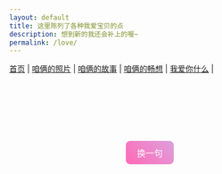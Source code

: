 ```yaml
---
layout: default
title: 这里陈列了各种我爱宝贝的点
description: 想到新的我还会补上的喔~
permalink: /love/
---
```


<nav>
  <a href="/">首页</a> |
  <a href="/photos">咱俩的照片</a> |
  <a href="/stories">咱俩的故事</a> |
  <a href="/future">咱俩的畅想</a> |
  <a href="/love">我爱你什么</a> |
</nav>

<style>
.love-note {
  width: 100%;
  border: none;
  background: none;
  resize: none;
  padding: 0;
  margin-bottom: 1.5em;
  font-size: 1.4em;
  line-height: 1.8;
  text-align: left;
  text-indent: 2em;
  font-family: "Segoe UI", "Comic Sans MS", cursive;
  max-height: 300px;   /* 根据页面设计调整 */
  overflow-y: auto;
  
  /* 渐变文字 */
  background: linear-gradient(to right, #ff69b4, #dda0dd);
  -webkit-background-clip: text;
  -webkit-text-fill-color: transparent;
  
  /* 动画过渡 */
  transition: opacity 0.5s ease;
}
button {
  display: block;
  margin: 20px auto;
  padding: 10px 20px;
  font-size: 1.1em;
  border: none;
  border-radius: 8px;
  background: linear-gradient(45deg, #ff69b4, #dda0dd);
  color: white;
  cursor: pointer;
  transition: background 0.3s ease;
}
button:hover {
  background: linear-gradient(45deg, #dda0dd, #ff69b4);
}
</style>

<textarea id="loveText" class="love-note" readonly></textarea>
<button onclick="nextLoveNote()">换一句</button>

<script>
const loveNotes = [
  "我爱宝贝的眼睛，哭或笑的时候总是闪着惹人怜爱的光芒。",
  "我爱宝贝的嘴唇，软软的甜甜的像一块让人垂涎欲滴的软糖。",
  "我爱宝贝的睫毛，当我用脸蹭宝贝时，宝贝轻轻开合眼眸用睫毛挠我的脸。",
  "我爱宝贝的头发，永远带着一股令我安心的香气。",
  "我爱宝贝的脸颊，滑滑嫩嫩软软弹弹，我恨不得多长几张嘴来亲它。",
  "我爱宝贝的脖颈和锁骨，每次看到宝贝我都忍不住凑过去探索它们。",
  "我爱宝贝的舌尖，带着温润的液体和湿热的气息，我的心也被它给缠住了。",
  "我爱宝贝的手，纤纤如细枝，温润如良玉，摩挲宝贝的手掌心我希望能传递出我心中的爱意。",
  "我爱宝贝的指尖，它们从我的脸庞滑向我的胸膛时，我能感受到宝贝缠缠绵绵的爱。",
  "我爱宝贝的肌肤，当我抚摸它时，总有一阵凉丝丝的清爽，但我更希望能给它带来温暖。",
  "我爱宝贝的脊背，我用手抚摸时，宝贝便像受惊的猫一般扭动（好可爱(*╹▽╹*)）。",
  "我爱宝贝的腰肢，当我用手环抱着它，我感觉世界都在我的怀抱中。",
  "我爱宝贝的眼神，当它看向我时，投射出缠绵的依恋与爱欲，让我深深陷于其中。",
  "我爱宝贝的笑，明媚又温和，像寒冬时节投向文德楼的阳光，给我带来阵阵暖意。",
  "我爱宝贝的眼泪，当我第一次拭去宝贝眼角滑落的泪滴的那一刻，也代表我准备好接受宝贝所有的柔软。",
  "我爱宝贝的声音，有时坚毅，有时柔弱，将我的心来回拉扯，我为它魂不守舍。",
  "我爱宝贝的吻，多么美妙，我们释放着情感，一句话也不需要说，就静静地连接在一起，交换爱彼此的心。",
  "我爱宝贝的耳朵，当我凑近时，好似触碰了什么开关，宝贝整个人都变得酥软起来，勾着我继续探索宝贝。",
  "我爱宝贝的吻痕，在我身上留下了深深浅浅的痕迹，标榜宝贝的绝对权威，昭告所有其他人，我的身体和心灵都所属于宝贝",
  "我爱宝贝的认真，永远用心对待每个人和每件事，抱有世人不常有的钻研精神，从最开始的小小世界一路爬升到如今的广阔天地；说来惭愧，我一直在教宝贝如何偷懒，我却从宝贝身上学习如何努力；不过到目前看来，我们都在变得更好就行，不是吗？",
  "我爱宝贝的自信，哪怕你在遇到大场面依旧会紧张，但你一旦站上讲台，就好似站上了舞台一般自信，恣意散发宝贝的智慧和魅力，将排练了无数遍的讲词毫无停顿的呈现给台下的观众————我为宝贝叹服，也为宝贝感到深深的骄傲。",
  "我爱宝贝的看到我的那一瞬间，像一朵羞涩的花骨朵对着倾心的蜜蜂张开了花瓣，你会笑起来，会跑起来。那一刻我发觉幸福就应该这么简单。",
  "我爱宝贝的倔强，面对不公不退缩，总是抱有一颗善良和正义的心去面对这险恶的世界，更让我有勇气去与生活中的一切邪恶作斗争。",
  "我爱宝贝的纯真，虽然不精于人情世故，但带有纯粹的心灵，永远善良和真挚，以至于被许多人给默默利用都不自知；我会尽我全力保护宝贝，守护好这一份珍贵的纯真。",
  "我爱宝贝的聪慧，那些奇怪的公式，拗口的理论，莫名其妙的推导，到了宝贝手中，就变得那么轻松，相比之下，我的那些思维就真的很像小聪明。",
  "我爱宝贝的天赋异禀，宝贝接触到了新事物，哪怕一开始再不熟悉，经过一段时间的上手，总会变得熟悉甚至于精通。",
  "我爱宝贝的羞涩，当我们第一次牵手时，当我们刚在一起踏着月影闲逛时，当我第一次捧起你的脸端详你的美貌时，一抹羞红在你的脸上晕开，像是一个花骨朵一边抗拒，一边期待着绽开。",
  "我爱宝贝说“爱你！”，我也想说“爱你”，我也一直在说“爱你”，你应该知道我想说的不只是“爱你”……我想说的比这更多更真切，我对宝贝的爱已经突破了我语言系统的边界，但我还是要说“爱你”，就想宝贝也一直在说“爱你！”。",
  "我爱宝贝快乐的模样，游戏赢了，代码跑出来了，饭很好吃，靠着我很舒服，天气舒适……宝贝有很多理由变得很开心……看到你很开心，我也很开心(*^▽^*)。",
  "我爱宝贝的知情达理，有的时候，我会做错一些事，宝贝并不会一味地指责我，会和我好好沟通，然后解决问题，甚至还会反思自己，我觉得我很幸运，能有这么好的宝贝，也有点惭愧，为什么我没法像宝贝那么好；但我会不断努力的，我时刻提醒着自己去改变和进步，宝贝也能看到在我身上发生的种种变化；感谢宝贝一直对我这么包容；我很爱你。",
  "我爱宝贝的专注，上到学习科研，下到游戏拼豆，宝贝总是能安心坐下来，认认真真去做一件事；宝贝，有这样的品质，你做什么都会成功的！",
  "我爱宝贝的爱憎分明，对身边的人总是抱着善意，对自己讨厌的人也不会虚伪地假装融洽。",
  "我爱宝贝的孩子气，哪怕在其他人面前保持着形象，在我心里宝贝一直是个需要我宠爱的小女孩，宝贝会像小孩一样，因为一些小事开心或不开心，用头蹭我来凑得更近，故意耍小情绪让我来哄……（当然，只是在我面前）我也会好好宠宝贝的，既然是小女孩，那我要让宝贝做最幸福的那个。",
  "我爱宝贝的孝心，一直非常体贴叔叔阿姨，哪怕自己很累也想着尽可能为他们分担一点活，或者陪他们聊聊天。",
  "我爱宝贝的抚摸，从头发到脸庞，从脖子到锁骨，从胸膛到腰背，我感受宝贝抚摸着我的全身，爱意在宝贝的指尖和指腹游走，抚摸的不仅是我的身体，抚摸的是我紧紧依赖你的灵魂。",
];

let currentIndex = -1;
const textArea = document.getElementById("loveText");

function nextLoveNote() {
  let newIndex;
  do {
    newIndex = Math.floor(Math.random() * loveNotes.length);
  } while (newIndex === currentIndex);
  
  currentIndex = newIndex;
  
  textArea.style.opacity = 0;
  setTimeout(() => {
    textArea.value = loveNotes[currentIndex];
    textArea.style.opacity = 1;
  }, 300);
}

// 初始化时显示一句
nextLoveNote();
</script>

